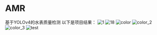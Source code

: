 # AMR
基于YOLOv4的水表质量检测
以下是项目结果：
![1](https://user-images.githubusercontent.com/84055637/131339539-bb70ce3d-cb83-4637-9830-79a5d333a464.png)
![18](https://user-images.githubusercontent.com/84055637/131339731-270b2baa-9980-4e19-a3d9-1b32175797c8.png)
![color](https://user-images.githubusercontent.com/84055637/131339740-71d0fb8e-8856-49df-8b80-383d5fd94981.png)
![color_2](https://user-images.githubusercontent.com/84055637/131339749-70628d9f-495a-47cf-ad38-b166bdf3667e.png)
![color_3](https://user-images.githubusercontent.com/84055637/131339755-1107316d-cdd5-477f-adf9-42458955fd67.png)
![test](https://user-images.githubusercontent.com/84055637/131339759-8600aaa8-55a2-4354-a9d2-f9d2672b4b13.png)
